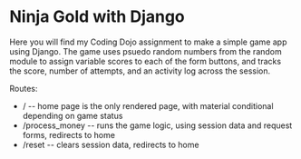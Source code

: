 # Ninja Gold with Django

Here you will find my Coding Dojo assignment to make a simple game app using
Django. The game uses psuedo random numbers from the random module to assign
variable scores to each of the form buttons, and tracks the score, number of attempts,
and an activity log across the session.

Routes:
* / -- home page is the only rendered page, with material conditional depending on game status
* /process_money -- runs the game logic, using session data and request forms, redirects to home
* /reset -- clears session data, redirects to home
